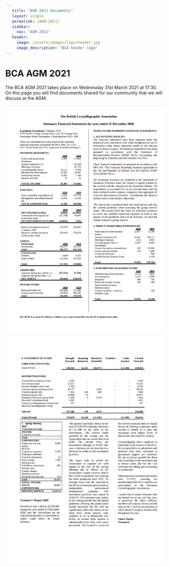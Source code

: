 ```yaml
---
   title: "AGM 2021 Documents"
   layout: single
   permalink: /AGM-2021/
   sidebar:
     nav: "AGM-2021"
   header:
     image: /assets/images/logo/header.jpg
     image_description: "BCA header logo"
---
```


# BCA AGM 2021

The BCA AGM 2021 takes place on Wednesday 31st March 2021 at 17:30. On this page you will find documents shared for our community that we will discuss at the AGM. 


![Accounts Summary 2021_page1](/assets/images/posts/Page1_BCAAGM2021.png)

![Accounts Summary 2021_page2](/assets/images/posts/PAGE2_BCAAGM2021.png)
